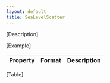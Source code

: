 ```yaml
---
layout: default
title: SeaLevelScatter
---
```


[Description]

[Example]

|Property|Format|Description|
|--------|------|-----------|
[Table]

